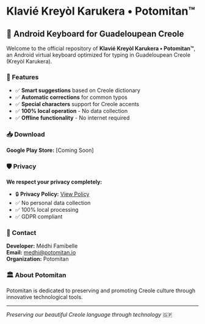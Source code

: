 # Klavié Kreyòl Karukera • Potomitan™

## 📱 Android Keyboard for Guadeloupean Creole

Welcome to the official repository of **Klavié Kreyòl Karukera • Potomitan™**, an Android virtual keyboard optimized for typing in Guadeloupean Creole (Kreyòl Karukera).

### 🌟 Features

- ✅ **Smart suggestions** based on Creole dictionary
- ✅ **Automatic corrections** for common typos
- ✅ **Special characters** support for Creole accents
- ✅ **100% local operation** - No data collection
- ✅ **Offline functionality** - No internet required

### 📥 Download

**Google Play Store:** [Coming Soon]

### 🛡️ Privacy

**We respect your privacy completely:**
- 🔒 **Privacy Policy:** [View Policy](./privacy/)
- ✅ No personal data collection
- ✅ 100% local processing
- ✅ GDPR compliant

### 📧 Contact

**Developer:** Médhi Famibelle  
**Email:** medhi@potomitan.io  
**Organization:** Potomitan

### 🏛️ About Potomitan

Potomitan is dedicated to preserving and promoting Creole culture through innovative technological tools.

---

*Preserving our beautiful Creole language through technology* 🇬🇵